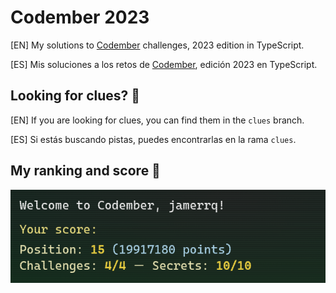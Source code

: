 # Codember 2023

[EN] My solutions to [Codember](https://codember.dev/) challenges, 2023 edition
in TypeScript.

[ES] Mis soluciones a los retos de [Codember](https://codember.dev/), edición 2023 en
TypeScript.

## Looking for clues? 👀

[EN] If you are looking for clues, you can find them in the `clues` branch.

[ES] Si estás buscando pistas, puedes encontrarlas en la rama `clues`.

## My ranking and score 🔦

![rank](imgs/rank3.png)
